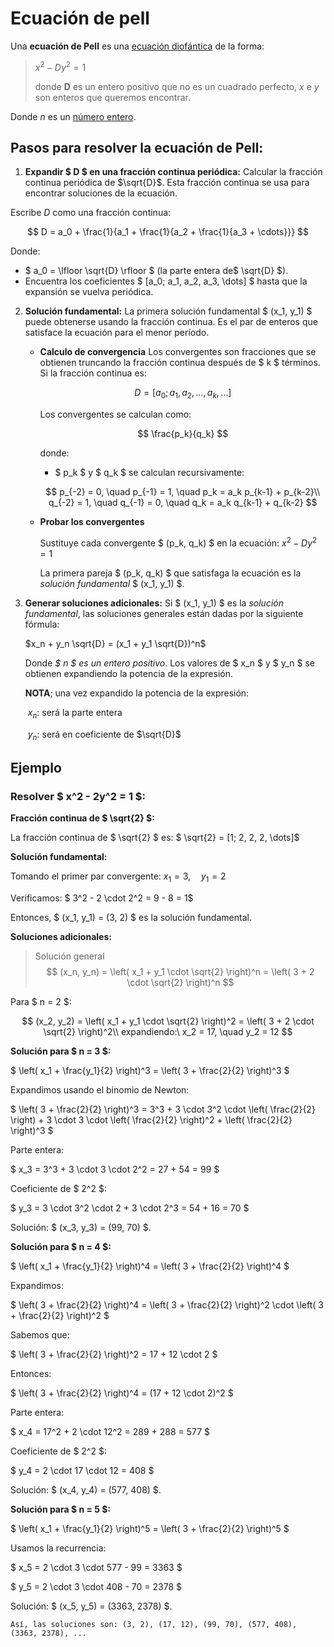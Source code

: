 # Ecuación de pell

Una **ecuación de Pell** es una [ecuación diofántica](https://es.wikipedia.org/wiki/Ecuación_diofántica) de la forma:

> $x^2−Dy^2=1$
>
> donde **D** es un entero positivo que no es un cuadrado perfecto, $x$ e $y$ son enteros que queremos encontrar.

Donde *n* es un [número entero](https://es.wikipedia.org/wiki/Número_entero).



## Pasos para resolver la ecuación de Pell:

  1. **Expandir $ D $ en una fracción continua periódica:**
      Calcular la fracción continua periódica de  $\sqrt{D}$. Esta fracción continua se usa para encontrar soluciones de la ecuación.

 

Escribe $D$ como una fracción continua:

$$
   D = a_0 + \frac{1}{a_1 + \frac{1}{a_2 + \frac{1}{a_3 + \cdots}}}
$$

   Donde:

   - $ a_0 = \lfloor \sqrt{D} \rfloor $ (la parte entera de$ \sqrt{D} $).
   - Encuentra los coeficientes $ [a_0; a_1, a_2, a_3, \dots] $ hasta que la expansión se vuelva periódica.


2. **Solución fundamental:**
   La primera solución fundamental $ (x_1, y_1) $ puede obtenerse usando la fracción continua. Es el par de enteros que satisface la ecuación para el menor período.

   
   - **Calculo de convergencia**
      Los convergentes son fracciones que se obtienen truncando la fracción continua después de $ k $ términos. Si la fracción continua es:

      $$
      D = [a_0; a_1, a_2, \dots, a_k, \dots]
      $$

      Los convergentes se calculan como:

      $$
      \frac{p_k}{q_k}
      $$

      donde:

      - $ p_k $ y $ q_k $ se calculan recursivamente:

      $$
      p_{-2} = 0, \quad p_{-1} = 1, \quad p_k = a_k p_{k-1} + p_{k-2}\\
      q_{-2} = 1, \quad q_{-1} = 0, \quad q_k = a_k q_{k-1} + q_{k-2}
      $$
   - **Probar los convergentes**

      Sustituye cada convergente $ (p_k, q_k) $ en la ecuación: $x^2 - D y^2 = 1$

      La primera pareja $ (p_k, q_k) $ que satisfaga la ecuación es la *solución fundamental* $ (x_1, y_1) $.


3. **Generar soluciones adicionales:**
   Si $ (x_1, y_1) $ es la *solución fundamental*, las soluciones generales están dadas por la siguiente fórmula:

   $x_n + y_n \sqrt{D} = (x_1 + y_1 \sqrt{D})^n$

   Donde *$ n $ es un entero positivo*. Los valores de $ x_n $ y $ y_n $ se obtienen expandiendo la potencia de la expresión.
   
   **NOTA**; una vez expandido la potencia de la expresión:
   
   ​	$x_n$: será la parte entera
   
   ​	$y_n$: será en coeficiente de $\sqrt{D}$

## Ejemplo

### Resolver $ x^2 - 2y^2 = 1 $:

**Fracción continua de $ \sqrt{2} $:**

La fracción continua de $ \sqrt{2} $ es: $ \sqrt{2} = [1; 2, 2, 2, \dots]$

**Solución fundamental:**

Tomando el primer par convergente: $x_1 = 3, \quad y_1 = 2$


Verificamos: $ 3^2 - 2 \cdot 2^2 = 9 - 8 = 1$

Entonces, $ (x_1, y_1) = (3, 2) $ es la solución fundamental.

**Soluciones adicionales:**
> Solución general 
> $$
> (x_n, y_n) = \left( x_1 + y_1 \cdot \sqrt{2} \right)^n = \left( 3 + 2 \cdot \sqrt{2} \right)^n
> $$

Para $ n = 2 $:

$$
(x_2, y_2) = \left( x_1 + y_1 \cdot \sqrt{2} \right)^2 = \left( 3 + 2 \cdot \sqrt{2} \right)^2\\
expandiendo:\ x_2 = 17, \quad y_2 = 12
$$


**Solución para $ n = 3 $:**

$
\left( x_1 + \frac{y_1}{2} \right)^3 = \left( 3 + \frac{2}{2} \right)^3
$

Expandimos usando el binomio de Newton:

$
\left( 3 + \frac{2}{2} \right)^3 = 3^3 + 3 \cdot 3^2 \cdot \left( \frac{2}{2} \right) + 3 \cdot 3 \cdot \left( \frac{2}{2} \right)^2 + \left( \frac{2}{2} \right)^3
$

Parte entera:

$
x_3 = 3^3 + 3 \cdot 3 \cdot 2^2 = 27 + 54 = 99
$

Coeficiente de $ 2^2 $:

$
y_3 = 3 \cdot 3^2 \cdot 2 + 3 \cdot 2^3 = 54 + 16 = 70
$

Solución: $ (x_3, y_3) = (99, 70) $.

**Solución para $ n = 4 $:**

$
\left( x_1 + \frac{y_1}{2} \right)^4 = \left( 3 + \frac{2}{2} \right)^4
$

Expandimos:

$
\left( 3 + \frac{2}{2} \right)^4 = \left( 3 + \frac{2}{2} \right)^2 \cdot \left( 3 + \frac{2}{2} \right)^2
$

Sabemos que:

$
\left( 3 + \frac{2}{2} \right)^2 = 17 + 12 \cdot 2
$

Entonces:

$
\left( 3 + \frac{2}{2} \right)^4 = (17 + 12 \cdot 2)^2
$

Parte entera:

$
x_4 = 17^2 + 2 \cdot 12^2 = 289 + 288 = 577
$

Coeficiente de $ 2^2 $:

$
y_4 = 2 \cdot 17 \cdot 12 = 408
$

Solución: $ (x_4, y_4) = (577, 408) $.

**Solución para $ n = 5 $:**

$
\left( x_1 + \frac{y_1}{2} \right)^5 = \left( 3 + \frac{2}{2} \right)^5
$

Usamos la recurrencia:

$
x_5 = 2 \cdot 3 \cdot 577 - 99 = 3363
$

$
y_5 = 2 \cdot 3 \cdot 408 - 70 = 2378
$

Solución: $ (x_5, y_5) = (3363, 2378) $.



`Así, las soluciones son: (3, 2), (17, 12), (99, 70), (577, 408), (3363, 2378), ...`

